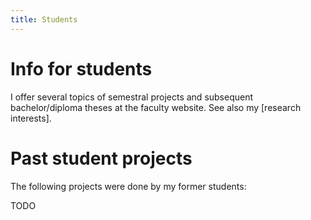 ```yaml
---
title: Students
---
```


# Info for students
I offer several topics of semestral projects and subsequent bachelor/diploma theses at the faculty website. See also my [research interests].

# Past student projects
The following projects were done by my former students:

TODO
